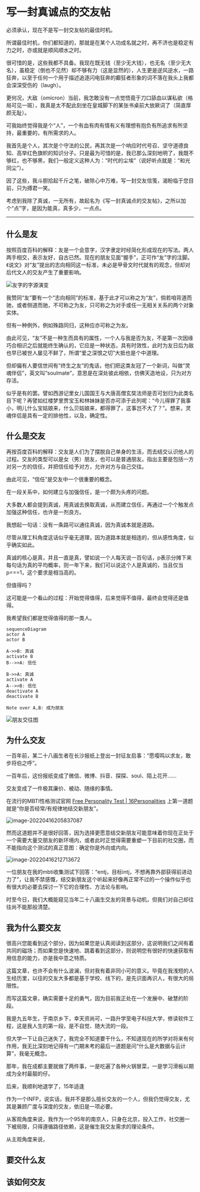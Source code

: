 # 写一封真诚点的交友帖

必须承认，现在不是写一封交友帖的最佳时机。

所谓最佳时机，你们都知道的，那就是在某个人功成名就之时，再不济也是稳定有力之时，亦或就是顺风顺水之时。

很可惜的是，这些我都不具备。我现在既无钱（至少无大钱），也无名（至少无大名），虽稳定（倒也不见然）却不够有力（这是显然的），人生更是逆风逆水，一路狂奔，以至于任何一个用于描述追逐闪电狂奔的癫狂者形象的词不落在我头上我都会深深受伤的（laugh）。

更何况，大敌（omicron）当前，我怎敢没有一点觉悟竟于刀口舔血以谋私欲（格局可见一斑），我真是太不配此刻坐在皇城脚下的某张书桌前大放厥词了（简直厚颜无耻）。

可我始终觉得我是个“人”，一个有血有肉有情有义有理想有抱负有所追求有所坚持，最重要的，有所需求的人。

我首先是个人，其次是个守法的公民，再其次是一个响应时代号召、坚守道德良知、高举红色旗帜的知识分子。只是最为可惜的是，我已那么深刻地明了，我既不够红，也不够黑，我们一般定义这种人为：“时代的尘埃”（说好听点就是：“和光同尘”）。

因了这些，我斗胆拾起千斤之笔，破除心中万难，写一封交友信笺，渴盼临于您目前，只为搏君一笑。

考虑到我除了真诚，一无所有，故起名为《写一封真诚点的交友帖》，之所以加个“点”字，是因为能真，真多少，一点点。

---

## 什么是友

按照百度百科的解释：友是一个会意字，汉字隶定时经简化形成现在的写法。两人两手相交，表示友好，自古已然。现在的朋友见面“握手”，正可作“友”字的注脚。《说文》对“友”提出的志向相同这一标准，未必是甲骨文时代就有的观念，但却对后代文人的交友产生了重要影响。

![友字的字源演变](https://mark-vue-oss.oss-cn-hangzhou.aliyuncs.com/image-20220416165015738.png)

我赞同“友”要有一个“志向相同”的标准，基于此才可以称之为“友”，倘若咱背道而驰，或者侧道而驰，不可称之为友，只可称之为对手或任一无相关关系的两个对象实体。

但有一种例外，例如殊路同归，这种应亦可称之为友。

由此可见，“友”不是一种生而具有的属性，一个人与我是否为友，不是第一次因缘巧合相识之后就能终生确认的，它应是一种状态，具有时效性，此时为友日后为敌也早已被世人屡见不鲜了，所谓“爱之深恨之切”大抵也是个中道理。

但却偏有人要信世间有“终生之友”的鬼话，他们把这类友冠了一个新词，叫做“灵魂伴侣”，英文叫“soulmate”，意思是在深处彼此相依，仿佛天造地设，只为对方存活。

似乎是有的罢。譬如西游记里女儿国国王与大唐高僧玄奘法师是否可划归为此类名目下呢？再譬如红楼梦里贾宝玉和林妹妹是否亦可添于此列呢：“今儿得罪了我事小，明儿什么宝姑娘来，什么贝姑娘来，都得罪了，这事岂不大了？”。想来，灵魂伴侣是具有一定的排他性，以及，确定性。

## 什么是交友

再按百度百科的解释：交友是人们为了摆脱自己单身的生活，而去结交认识他人的过程。交友的类型可以是女（男）朋友，也可以是普通朋友。指出主要是包括一方对另一方的信任，并把信任给予对方，允许对方与自己交往。

由此可见，“信任”是交友中一个很重要的概念。

在一段关系中，如何建立与加强信任，是一个颇为头疼的问题。

大多数人都会提到真诚，用真诚去换取真诚，从而建立信任，再通过一个个触发点加强这种信任，也许是一剂良方。

我想起一句话：没有一条路可以通往真诚，因为真诚本就是道路。

尽管从理工科角度这话似乎毫无道理，因为道路本就是相连的，但从感性角度，似乎确实如此。

真诚的核心是真，并且一直是真，譬如说一个人每天说一百句话，p表示分摊下来每句话为真的平均概率，则一年下来，我们可以说这个人是真诚的，当且仅当 p===1，这个要求是相当高的。

但值得吗？

这可能是一个看山的过程：开始觉得值得，后来觉得不值得，最终会觉得还是值得。

我希望我们都是觉得值得的那一类人。

```mermaid
sequenceDiagram
actor A
actor B

A->>B: 真诚
activate B
B-->>A: 信任

B->>A: 真诚
activate A
A-->>B: 信任
deactivate A
deactivate B

Note over A,B: 成为朋友

```

![朋友交往图](https://mark-vue-oss.oss-cn-hangzhou.aliyuncs.com/mark_soulmate_v0.4.0-1650111930026-90af877a79087915d4aa72ec1dcbd1de8b3fcde2a4b53e6db21c995dce688a8d.png)  

## 为什么交友

一百年前，某二十八画生者在长沙报纸上登出一封征友启事：“愿嘤鸣以求友，敢步将伯之呼”。

一百年后，这份报纸变成了微信、微博、抖音、探探、soul、陌上花开……

交友变成了一件极其廉价、被动、随缘的事情。

在流行的MBTI性格测试官网 [Free Personality Test | 16Personalities](https://www.16personalities.com/free-personality-test) 上第一道题就是“你是否经常/有规律地结交新朋友”。

![image-20220416205837087](https://mark-vue-oss.oss-cn-hangzhou.aliyuncs.com/image-20220416205837087.png)

然而这道题并不是很好回答，因为选择更愿意结交新朋友可能意味着你现在正处于一个需要大量交朋友的新环境内，或者此时正觉得需要重塑一下目前的社交圈，而不能指向这个测试的真正意图：确定你是外向或内向。

![image-20220416212713672](https://mark-vue-oss.oss-cn-hangzhou.aliyuncs.com/image-20220416212713672.png)

一位朋友在我的mbti收集测试下回答：“entj，目标intj，不想再靠外部获得前进动力了”，让我不禁感慨，结交新朋友这个听起来好像再正常不过的一个操作似乎也有很大的必要去探讨一下它的合理性、方法论与影响。

时至今日，我们大概能窥见当年二十八画生交友的背景与动机，但我们对自己却往往尚不能那般清楚。

## 我为什么要交友

很高兴您能看到这个部分，因为如果您是认真阅读到这部分，这说明我们之间有着共同的磁场；而如果您是快速地、跳着看到这部分，则说明您有很好的快速获取有用信息的能力，亦是我中意之特质。

这篇文章，也许不会有什么波澜，但对我有着非同小可的意义。毕竟在我浅短的人生经历里，以往的交友大多都是基于学校、线下的，是先识面再识人，有很大的局限性。

而写这篇文章，确实需要十足的勇气，因为目前我正处在一个发展中、破慧的阶段。

我是九五年生，于南京乡下，幸天资尚可，一路升学至电子科技大学，修读软件工程，这是我人生的第一段，是不自觉、随大流的一段。

但大学一下让自己迷失了，我完全不知道要干什么，不知道现在的所学对将来有何作用，我无比深刻地记得有一门期末考的最后一道题是问“什么是大数据与云计算”，我毫无概念。

那年，我在成都主要就做了两件事，一是吃遍了各种火锅冒菜，一是学习滑板以期成为全村最靓的仔。

后来，我顺利地退学了，15年适逢

作为一个INFP，说实话，我并不是那么擅长交友的一个人，但我仍觉得交友，尤其是兼顾广度与深度的交友，依旧是一项必要。

从客观角度来说，我作为一个95年的南京人，只身在北京，投入工作，社交圈一下被局限，只得遵循路径依赖，这是催生我交友需求的理论条件。

从主观角度来说，


## 要交什么友

## 该如何交友
